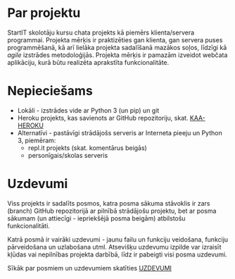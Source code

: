 # Par projektu

StartIT skolotāju kursu chata projekts kā piemērs klienta/servera programmai.
Projekta mērķis ir praktizēties gan klienta, gan servera puses programmēšanā, kā arī lielāka projekta sadalīšanā mazākos soļos, līdzīgi kā *agile* izstrādes metodoloģijās.
Projekta mērķis ir pamazām izveidot webčata aplikāciju, kurā būtu realizēta aprakstīta funkcionalitāte.

# Nepieciešams

- Lokāli - izstrādes vide ar Python 3 (un pip) un git
- Heroku projekts, kas savienots ar GitHub repozitoriju, skat. [KAA-HEROKU](KAA-HEROKU.md)
- Alternatīvi - pastāvīgi strādājošs serveris ar Interneta pieeju un Python 3, piemēram:
  - repl.it projekts (skat. komentārus beigās)
  - personīgais/skolas serveris

# Uzdevumi

Viss projekts ir sadalīts posmos, katra posma sākuma stāvoklis ir zars (branch) GitHub repozitorijā ar pilnībā strādājošu projektu, bet ar posma sākumam (un attiecīgi - iepriekšējā posma beigām) atbilstošu funkcionalitāti. 

Katrā posmā ir vairāki uzdevumi - jaunu failu un funkciju veidošana, funkciju pārveidošana un uzlabošana utml. Atsevišķu uzdevumu izpilde var izraisīt kļūdas vai nepilnības projekta darbībā, līdz ir pabeigti visi posma uzdevumi.

Sīkāk par posmiem un uzdevumiem skatīties [UZDEVUMI](UZDEVUMI.md)
